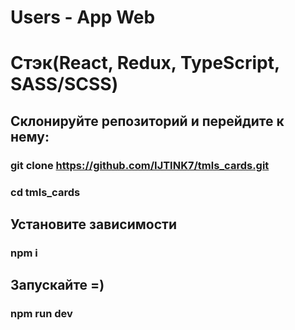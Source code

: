 # Users - App Web
# Стэк(React, Redux, TypeScript, SASS/SCSS)

## Склонируйте репозиторий и перейдите к нему:
### git clone https://github.com/IJTINK7/tmls_cards.git
### cd tmls_cards

## Установите зависимости
### npm i

## Запускайте =)
### npm run dev


